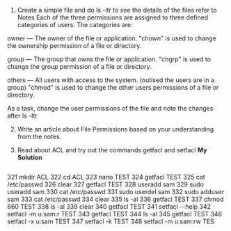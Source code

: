 1. Create a simple file and do ls -ltr to see the details of the files refer to Notes
Each of the three permissions are assigned to three defined categories of users. The categories are:

 owner   —   The owner of the file or  application.
"chown" is used to change the ownership permission of a file or directory.

 group   —   The group that owns the file or application.
"chgrp" is used to change the group permission of a file or directory.

 others  —   All users with access to the system. (outised the users are in a group)
"chmod" is used to change the other users permissions of a file or directory.

As a task, change the user permissions of the file and note the changes after ls -ltr

2. Write an article about File Permissions based on your understanding from the notes.

3. Read about ACL and try out the commands getfacl and setfacl
   **My Solution**
   ```bash
  321  mkdir ACL
  322  cd ACL
  323  nano TEST
  324  getfacl TEST 
  325  cat /etc/passwd
  326  clear
  327  getfacl TEST 
  328  useradd sam
  329  sudo useradd sam
  330  cat /etc/passwd
  331  sudo userdel sam
  332  sudo adduser sam
  333  cat /etc/passwd
  334  clear
  335  ls -al
  336  getfacl TEST 
  337  chmod 660 TEST 
  338  ls -al
  339  clear
  340  getfacl TEST 
  341  setfacl --help
  342  setfacl -m u:sam:r TEST 
  343  getfacl TEST 
  344  ls -al
  345  getfacl TEST
  346  setfacl -x u:sam TEST
  347  setfacl -k TEST
  348  setfacl -m u:sam:rw TES
  ```
